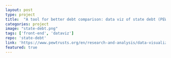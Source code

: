 ```yaml
---
layout: post
type: project
title:  "A tool for better debt comparison: data viz of state debt (PEW)"
categories: project
image: "state-debt.png"
tags: ['front-end', 'dataviz']
repo: 'state-debt'
link: 'https://www.pewtrusts.org/en/research-and-analysis/data-visualizations/2019/a-tool-for-better-debt-comparisons'
featured: true
---
```


